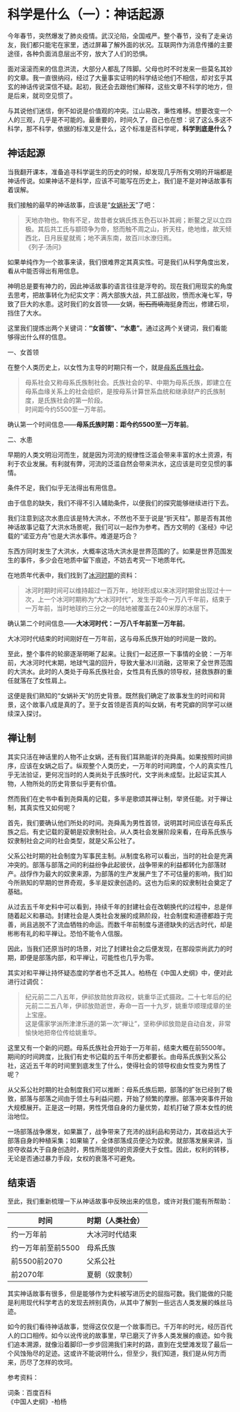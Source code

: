 # 科学是什么（一）：神话起源

今年春节，突然爆发了肺炎疫情。武汉沦陷，全国戒严。整个春节，没有了走亲访友，我们都只能宅在家里，透过屏幕了解外面的状况。互联网作为消息传播的主要途径，各种负面消息层出不穷，放大了人们的恐惧。

面对滚滚而来的信息洪流，大部分人都乱了阵脚。父母也时不时发来一些莫名其妙的文章。我一直很纳闷，经过了大量事实证明的科学结论他们不相信，却对玄乎其玄的神话传说深信不疑。起初，我还会去跟他们解释，这些文章不科学的地方，但是后来，就司空见惯了。

与其说他们迷信，倒不如说是价值观的冲突。江山易改，秉性难移。想要改变一个人的三观，几乎是不可能的。最重要的，时间久了，自己也在想：说了这么多这不科学，那不科学，依据的标准又是什么，这个标准是否科学呢，**科学到底是什么？**

## 神话起源

当我翻开课本，准备追寻科学诞生的历史的时候，却发现几乎所有文明的开端都是神话传说。如果神话不是科学，应该不可能写在历史上，我们是不是对神话故事有着误解。

我们接触的最早的神话故事，应该是“[女娲补天](https://baike.baidu.com/item/%E5%A5%B3%E5%A8%B2%E8%A1%A5%E5%A4%A9/230)”了吧：

> 天地亦物也。物有不足，故昔者女娲氏炼五色石以补其阙；断鳌之足以立四极。其后共工氏与颛顼争为帝，怒而触不周之山，折天柱，绝地维，故天倾西北，日月辰星就焉；地不满东南，故百川水潦归焉。</br>《列子·汤问》

如果单纯作为一个故事来读，我们很难界定其真实性。可是我们从科学角度出发，看从中能否得出有用信息。

神明总是要有神力的，因此神话故事的语言往往是浮夸的。现在我们用现实的角度去思考，把故事转化为纪实文字：两大部族大战，共工部战败，愤而水淹七军，导致了巨大的水患。这时我们的女首领——女娲，~~衔石而填海~~挺身而出，修建石坝，挡住了大水。

这里我们提炼出两个关键词：**“女首领”、“水患”**。通过这两个关键词，我们看能够得出什么样的信息。

一、女首领

在整个人类历史上，以女性为主导的时期只有一个，就是[母系氏族社会](https://baike.baidu.com/item/%E6%AF%8D%E7%B3%BB%E6%B0%8F%E6%97%8F%E7%A4%BE%E4%BC%9A)。

> 母系社会又称母系氏族制社会。氏族社会的早、中期为母系氏族，即建立在母系血缘关系上的社会组织，是按母系计算世系血统和继承财产的氏族制度，是氏族社会的第一阶段。</br>时间距今约5500至一万年前。

确认第一个时间信息——**母系氏族时期：距今约5500至一万年前**。

二、水患

早期的人类文明沿河而生，就是因为河流的规律性泛滥会带来丰富的水土资源，有利于农业发展。有利就有弊，河流的泛滥自然会带来洪水，这应该是司空见惯的事情。

条件不足，我们似乎无法得出有用信息。

由于信息的缺失，我们不得不引入辅助条件，以便我们的探究能够继续进行下去。

我们注意到这次水患应该是特大洪水，不然也不至于说是“折天柱”。那是否有其他神话故事记载了大洪水场景呢，我们可以一起作为参考。西方文明的《圣经》中记载的“诺亚方舟”也是大洪水事件。难道是巧合？

东西方同时发生了大洪水，大概率这场大洪水是世界范围的了。如果是世界范围发生的事件，多少会在地质中留下痕迹，不妨去考究一下地质年代。

在地质年代表中，我们找到了[冰河时期](https://baike.baidu.com/item/%E5%86%B0%E6%B2%B3%E6%97%B6%E6%9C%9F)的资料：

> 冰河时期时间可以维持超过一百万年，地球形成以来冰河时期曾出现过十一次，上一个冰河时期称为“大冰河时代”，发生于距今一万八千年前，结束于一万年前，当时地球约三分之一的陆地被覆盖在240米厚的冰层下。

确认第二个时间信息——**大冰河时代：一万八千年前至一万年前**。

大冰河时代结束的时间刚好在一万年前，这与母系氏族开始的时间是一致的。

至此，整个事件的轮廓逐渐明晰了起来。让我们一起还原一下事情的全貌：一万年前，大冰河时代末期，地球气温的回升，导致大量冰川消融，这带来了全世界范围的大洪水。此时的人类处于母系氏族社会，女性具有氏族的领导权，拯救族群的重任就落在了女性肩上。

这便是我们熟知的“女娲补天”的历史背景。既然我们确定了故事发生的时间和背景，这个故事八成是真的了。至于女首领是否真的叫女娲，有考究癖的同学可以继续深入探讨。

## 禅让制

其实只活在神话里的人物不止女娲，还有我们耳熟能详的尧舜禹。如果按照时间排序，应该在女娲之后了。纵观整个人类历史，一万年的时间跨度，个人的真实性几乎无法验证，更何况当时的人类尚处于氏族时代，文字尚未成型。比起证实其人物，人物所处的历史背景似乎更有价值。

然而我们在史书中看到尧舜禹的记载，多半是歌颂其禅让制，举贤任能。对于禅让制，其真实性又如何呢？

首先，我们要确认他们所处的时间。尧舜禹为男性首领，说明其时间应该在母系氏族之后。有史记载的夏朝是奴隶制社会。从人类社会发展阶段来看，在母系氏族与奴隶制社会之间的社会类型，就是父系公社了。

父系公社时期的社会制度为军事民主制。从制度名称可以看出，当时的社会是充满冲突的。部落与部落之间的利益纷争此起彼伏，战争带来的利益都转化为部落财产。战俘作为最大的奴隶来源，为部落的生产发展产生了不可估量的影响，我们如今所熟知的早期的世界奇观，多半是奴隶创造的。这也为后来的奴隶制社会奠定了基础。

从过去五千年史料中可以看到，持续千年的封建社会在改朝换代的过程中，总是伴随着起义和暴动。封建社会是人类社会发展的成熟阶段，社会制度和道德都趋于完善，尚且逃脱不了流血牺牲的命运。而数千年前制度与道德缺失的远古时代，却是彬彬有礼的和平禅让。恐怕不能令人信服。

因此，当我们还原当时的场景，对比了封建社会之后便发现，在那段崇尚武力的时期，即便是部落内部，和平禅让，可能性也几乎为零。

其实对和平禅让持怀疑态度的学者也不乏其人。柏杨在《中国人史纲》中，便对此进行过调侃：

> 纪元前二二八五年，伊祁放勋放弃政权，姚重华正式摄政。二十七年后的纪元前二二五八年，伊祁放勋逝世，寿命一百一十九岁，姚重华顺理成章的坐上宝座。</br>这是儒家学派所津津乐道的第一次“禅让”，坚称伊祁放勋是自动自发，非常愉快地把帝位传给姚重华。

这里又有一个新的问题。母系氏族社会开始于一万年前，结束大概在前5500年。期间的时间跨度，比我们有史书记载的五千年历史都要长。由母系氏族到父系公社，这近五千年的时间里到底发生了什么，使得社会的领导权由女性变为男性了呢？

从父系公社时期的社会制度我们可以推断：母系氏族后期，部落的扩张已经到了极致，部落与部落之间由于领土与利益问题，开始了频繁的摩擦。部落冲突事件开始大规模展开。正是这一时期，男性凭借自身的力量优势，趁机打破了原本女性的统治地位。

一场部落战争爆发，如果赢了，战争带来了充沛的战利品和劳动力，其收益远大于部落自身的种植采集；如果输了，全体部落成员便沦为奴隶。就部落发展来讲，当掠夺收益大于自身创造时，男性所能提供的资源便大于女性。因此，权利的转移，无论是否通过暴力手段，女权的衰落不可避免。

## 结束语

至此，我们重新梳理一下从神话故事中反映出来的信息，或许对我们能有所帮助：

|时间|时期（人类社会）|
|-------|----------|
|约一万年前|大冰河时代结束|
|约一万年前至前5500|母系氏族|
|前5500前2070|父系公社|
|前2070年|夏朝（奴隶制）|

其实神话故事有很多，但是能够作为史料被写进历史的屈指可数。我们能做的只能是利用现代科学考古的发现去辨别真伪，从其中了解到一些远古人类发展的蛛丝马迹。

如今的我们看待神话故事，觉得这仅仅是一个故事而已。千万年的时光，经历百代人的口口相传。如今以讹传讹的故事里，早已磨灭了许多人类发展的痕迹。如今我们追本溯源，就像沿着脚印一步步回溯我们来时的路，直到在戈壁滩发现了最后一个风蚀殆尽的足迹。这或许不能说明什么，但至少，我们知道，我们是从何方而来，历尽了怎样的坎坷。

参考资料：

词条：百度百科</br>
《中国人史纲》-柏杨
